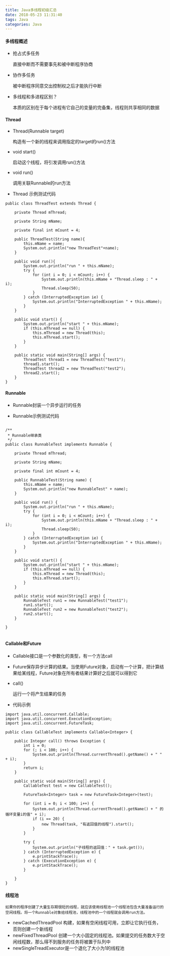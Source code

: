 ```yaml
---
title: Java多线程初级汇总
date: 2018-05-23 11:31:40
tags: Java
categories: Java
---
```


#### 多线程概述

- 抢占式多任务

	直接中断而不需要事先和被中断程序协商

- 协作多任务

	被中断程序同意交出控制权之后才能执行中断

- 多线程和多进程区别？

	本质的区别在于每个进程有它自己的变量的完备集，线程则共享相同的数据

#### Thread

- Thread(Runnable target)

	构造有一个新的线程来调用指定的target的run()方法

- void start()

	启动这个线程，将引发调用run()方法

- void run()

	调用关联Runnable的run方法

- Thread 示例测试代码

```
public class ThreadTest extends Thread {

    private Thread mThread;

    private String mName;

    private final int mCount = 4;

    public ThreadTest(String name){
        this.mName = name;
        System.out.println("new ThreadTest"+name);
    }

    public void run(){
        System.out.println("run " + this.mName);
        try {
            for (int i = 0; i < mCount; i++) {
                System.out.println(this.mName + "Thread.sleep : " + i);
                Thread.sleep(50);
            }
        } catch (InterruptedException ie) {
            System.out.println("InterruptedException " + this.mName);
        }
    }

    public void start() {
        System.out.println("start " + this.mName);
        if (this.mThread == null) {
            this.mThread = new Thread(this);
            this.mThread.start();
        }
    }

    public static void main(String[] args) {
        ThreadTest thread1 = new ThreadTest("test1");
        thread1.start();
        ThreadTest thread2 = new ThreadTest("test2");
        thread2.start();
    }
}

```

#### Runnable

- Runnable封装一个异步运行的任务

- Runnable示例测试代码

```

/**
 * Runnable继承类
 */
public class RunnableTest implements Runnable {

    private Thread mThread;

    private String mName;

    private final int mCount = 4;

    public RunnableTest(String name) {
        this.mName = name;
        System.out.println("new RunnableTest" + name);
    }

    public void run() {
        System.out.println("run " + this.mName);
        try {
            for (int i = 0; i < mCount; i++) {
                System.out.println(this.mName + "Thread.sleep : " + i);
                Thread.sleep(50);
            }
        } catch (InterruptedException ie) {
            System.out.println("InterruptedException " + this.mName);
        }
    }

    public void start() {
        System.out.println("start " + this.mName);
        if (this.mThread == null) {
            this.mThread = new Thread(this);
            this.mThread.start();
        }
    }

    public static void main(String[] args) {
        RunnableTest run1 = new RunnableTest("test1");
        run1.start();
        RunnableTest run2 = new RunnableTest("test2");
        run2.start();
    }

}


```

#### Callable和Future

- Callable接口是一个参数化的类型，有一个方法call

- Future保存异步计算的结果。当使用Future对象，启动有一个计算，把计算结果给某线程，Future对象在所有者结果计算好之后就可以得到它

- call()

	运行一个将产生结果的任务

- 代码示例

```
import java.util.concurrent.Callable;
import java.util.concurrent.ExecutionException;
import java.util.concurrent.FutureTask;

public class CallableTest implements Callable<Integer> {

    public Integer call() throws Exception {
        int i = 0;
        for (; i < 100; i++) {
            System.out.println(Thread.currentThread().getName() + " " + i);
        }
        return i;
    }

    public static void main(String[] args) {
        CallableTest test = new CallableTest();

        FutureTask<Integer> task = new FutureTask<Integer>(test);

        for (int i = 0; i < 100; i++) {
            System.out.println(Thread.currentThread().getName() + " 的循环变量i的值" + i);
            if (i == 20) {
                new Thread(task, "有返回值的线程").start();
            }
        }

        try {
            System.out.println("子线程的返回值：" + task.get());
        } catch (InterruptedException e) {
            e.printStackTrace();
        } catch (ExecutionException e) {
            e.printStackTrace();
        }

    }
}

```

#### 线程池

	如果你的程序创建了大量生存期很短的线程，就应该使用线程池一个线程池包含大量准备运行的空闲线程。将一个Runnable对象给线程池，线程池中的一个线程就会调用run方法。

- newCachedThreadPool 构建，如果有空闲线程可用，立即让它执行任务，否则创建一个新线程
- newFixedThreadPool 创建一个大小固定的线程池。如果提交的任务数大于空闲线程数，那么得不到服务的任务将被置于队列中
- newSingleTreadExecutor是一个退化了大小为1的线程池
